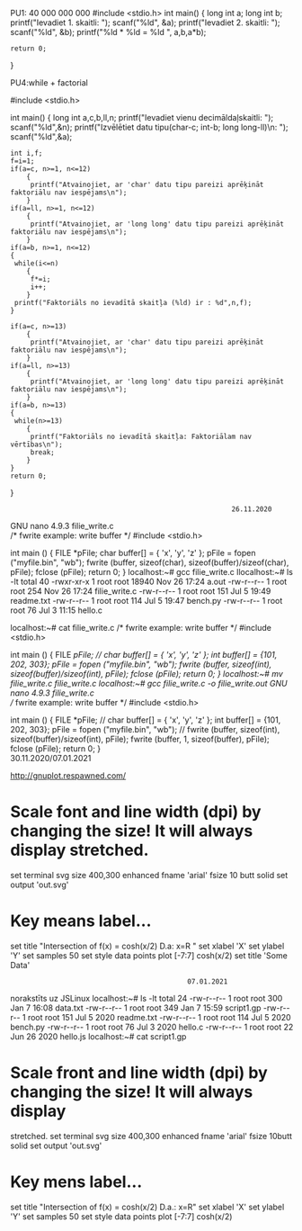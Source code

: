 PU1: 40 000 000 000
#include <stdio.h>
int main()
{
    long int a;
    long int b;
    printf("Ievadiet 1. skaitli: ");
    scanf("%ld", &a);
    printf("Ievadiet 2. skaitli: ");
    scanf("%ld", &b);
    printf("%ld * %ld = %ld ", a,b,a*b);
    
    return 0;
}

PU4:while + factorial

#include <stdio.h>

int main()
{
    long int a,c,b,ll,n;
    printf("Ievadiet vienu decimāldaļskaitli: ");
    scanf("%ld",&n);
    printf("Izvēlētiet datu tipu(char-c; int-b; long long-ll)\n: ");
    scanf("%ld",&a);
    
    int i,f;
    f=i=1;
    if(a=c, n>=1, n<=12)
        {
         printf("Atvainojiet, ar 'char' datu tipu pareizi aprēķināt faktoriālu nav iespējams\n");
        }
    if(a=ll, n>=1, n<=12)
        {
         printf("Atvainojiet, ar 'long long' datu tipu pareizi aprēķināt faktoriālu nav iespējams\n");
        }
    if(a=b, n>=1, n<=12)
    {
     while(i<=n)
        {
         f*=i;
         i++;
        }
     printf("Faktoriāls no ievadītā skaitļa (%ld) ir : %d",n,f);
    }
    
    if(a=c, n>=13)
        {
         printf("Atvainojiet, ar 'char' datu tipu pareizi aprēķināt faktoriālu nav iespējams\n");
        }
    if(a=ll, n>=13)
        {
         printf("Atvainojiet, ar 'long long' datu tipu pareizi aprēķināt faktoriālu nav iespējams\n");
        }
    if(a=b, n>=13)
    {
     while(n>=13)
        {
         printf("Faktoriāls no ievadītā skaitļa: Faktoriālam nav vērtības\n");
         break;
        }
    }
    return 0;
}



                                                           26.11.2020

 GNU nano 4.9.3                    filie_write.c                               
/* fwrite example: write buffer */
#include <stdio.h>
 
int main ()
{
        FILE *pFile;
        char buffer[] = { 'x', 'y', 'z' };
        pFile = fopen ("myfile.bin", "wb");
        fwrite (buffer, sizeof(char), sizeof(buffer)/sizeof(char), pFile);
        fclose (pFile);
        return 0;
}
localhost:~# gcc filie_write.c
llocalhost:~# ls -lt
total 40
-rwxr-xr-x    1 root     root         18940 Nov 26 17:24 a.out
-rw-r--r--    1 root     root           254 Nov 26 17:24 filie_write.c
-rw-r--r--    1 root     root           151 Jul  5 19:49 readme.txt
-rw-r--r--    1 root     root           114 Jul  5 19:47 bench.py
-rw-r--r--    1 root     root            76 Jul  3 11:15 hello.c
 
localhost:~# cat filie_write.c
/* fwrite example: write buffer */
#include <stdio.h>
 
int main ()
{
        FILE *pFile;
//      char buffer[] = { 'x', 'y', 'z' };
        int buffer[] = {101, 202, 303};
        pFile = fopen ("myfile.bin", "wb");
        fwrite (buffer, sizeof(int), sizeof(buffer)/sizeof(int), pFile);
        fclose (pFile);
        return 0;
}
localhost:~# mv filie_write.c filie_write.c
localhost:~# gcc filie_write.c -o filie_write.out
  GNU nano 4.9.3                    filie_write.c                               
/* fwrite example: write buffer */
#include <stdio.h>
 
int main ()
{
        FILE *pFile;
//      char buffer[] = { 'x', 'y', 'z' };
        int buffer[] = {101, 202, 303};
        pFile = fopen ("myfile.bin", "wb");
//      fwrite (buffer, sizeof(int), sizeof(buffer)/sizeof(int), pFile);
        fwrite (buffer, 1, sizeof(buffer), pFile);
        fclose (pFile);
        return 0;
}                   
                                                30.11.2020/07.01.2021
                                                
http://gnuplot.respawned.com/
# Scale font and line width (dpi) by changing the size! It will always display stretched.
set terminal svg size 400,300 enhanced fname 'arial'  fsize 10 butt solid
set output 'out.svg'

# Key means label...
set title "Intersection of  f(x) = cosh(x/2) D.a: x=R "
set xlabel 'X'
set ylabel 'Y'
set samples 50
set style data points
plot [-7:7] cosh(x/2)
set title 'Some Data'

                                                07.01.2021

 norakstīts uz JSLinux
localhost:~# ls -lt
total 24
-rw-r--r--    1 root     root           300 Jan  7 16:08 data.txt
-rw-r--r--    1 root     root           349 Jan  7 15:59 script1.gp
-rw-r--r--    1 root     root           151 Jul  5  2020 readme.txt
-rw-r--r--    1 root     root           114 Jul  5  2020 bench.py
-rw-r--r--    1 root     root            76 Jul  3  2020 hello.c
-rw-r--r--    1 root     root            22 Jun 26  2020 hello.js
localhost:~# cat script1.gp
# Scale front and line width (dpi) by changing the size! It will always display
stretched.
set terminal svg size 400,300 enhanced fname 'arial' fsize 10butt solid
set output 'out.svg'
 
# Key mens label...
set title "Intersection of f(x) = cosh(x/2) D.a.: x=R"
set xlabel 'X'
set ylabel 'Y'
set samples 50
set style data points
plot [-7:7] cosh(x/2)
